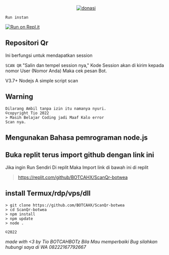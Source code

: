 <div align="center">
<a href="https://ibb.co/NpX1j11"><img src="https://i.ibb.co/NpX1j11/donasi.jpg" alt="donasi" border="0"></a>
</div>

```Run instan```


[![Run on Repl.it](https://repl.it/badge/github/quiec/whatsAlfa)](https://replit.com/@tioclkp02/ScanQr-botwea-6#index.js?lite=1&outputonly=1#.replit)

## Repositori Qr

 Ini berfungsi untuk mendapatkan session
 
`SCAN QR` "Salin dan tempel session nya,"
Kode Session akan di kirim kepada nomor User (Nomor Anda) Maka cek pesan Bot.

V3.7+ Nodejs
A simple script scan
## Warning
```
Dilarang Ambil tanpa izin itu namanya nyuri.
©copyright Tio 2022
> Masih Belajar Coding jadi Maaf Kalo error
Scan nya.
```
## Mengunakan Bahasa pemrograman node.js
## Buka replit terus import github dengan link ini
 Jika ingin Run Sendiri Di replit Maka Import link di bawah ini di replit
> https://replit.com/github/BOTCAHX/ScanQr-botwea


## install Termux/rdp/vps/dll
```
> git clone https://github.com/BOTCAHX/ScanQr-botwea
> cd ScanQr-botwea
> npm install
> npm update
> node .
```

`©2022`

 _made with <3 by Tio_
 _BOTCAHBOTz_
_Bila Mau memperbaiki Bug silahkan hubungi saya di WA 08222167792667_

